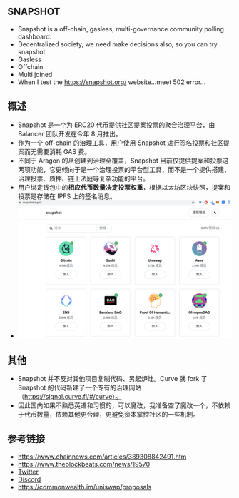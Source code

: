 ## SNAPSHOT

- Snapshot is a off-chain, gasless, multi-governance community polling dashboard.
- Decentralized society, we need make decisions also, so you can try snapshot.
- Gasless
- Offchain
- Multi joined
- When I test the https://snapshot.org/ website...meet 502 error...

## 概述

- Snapshot 是一个为 ERC20 代币提供社区提案投票的聚合治理平台，由 Balancer 团队开发在今年 8 月推出。
- 作为一个 off-chain 的治理工具，用户使用 Snapshot 进行签名投票和社区提案而无需要消耗 GAS 费。
- 不同于 Aragon 的从创建到治理全覆盖，Snapshot 目前仅提供提案和投票这两项功能，它更倾向于是一个治理投票的平台型工具，而不是一个提供搭建、治理投票、质押、链上法庭等复杂功能的平台。
- 用户绑定钱包中的**相应代币数量决定投票权重**，根据以太坊区块快照，提案和投票是存储在 IPFS 上的签名消息。
- ![SNAPSHOT](img/snapshot.png)

## 其他

- Snapshot 并不反对其他项目复制代码、另起炉灶。Curve 就 fork 了 Snapshot 的代码新建了一个专有的治理网站（https://signal.curve.fi/#/curve）。
- 因此国内如果不熟悉英语和习惯的，可以魔改，我准备空了魔改一个，不依赖于代币数量，依赖其他更合理，更避免资本掌控社区的一些机制。

## 参考链接

- https://www.chainnews.com/articles/389308842491.htm
- https://www.theblockbeats.com/news/19570
- [Twitter](https://twitter.com/SnapshotLabs)
- [Discord](https://discord.com/invite/yHrYMzyyY9)
- https://commonwealth.im/uniswap/proposals
